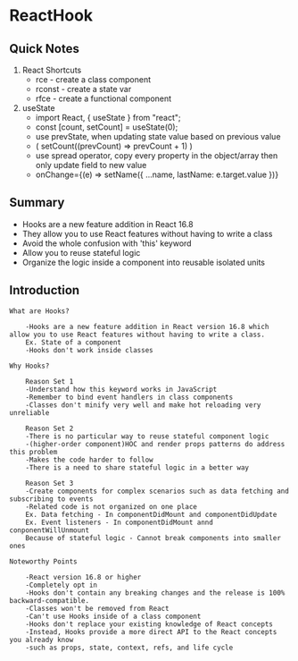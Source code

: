 # ReactHook

## Quick Notes

1. React Shortcuts
   - rce - create a class component
   - rconst - create a state var
   - rfce - create a functional component
2. useState
   - import React, { useState } from "react";
   - const [count, setCount] = useState(0);
   - use prevState, when updating state value based on previous value
   - ( setCount((prevCount) => prevCount + 1) )
   - use spread operator, copy every property in the object/array then only update field to new value
   - onChange={(e) => setName({ ...name, lastName: e.target.value })}

## Summary

- Hooks are a new feature addition in React 16.8
- They allow you to use React features without having to write a class
- Avoid the whole confusion with 'this' keyword
- Allow you to reuse stateful logic
- Organize the logic inside a component into reusable isolated units

## Introduction

    What are Hooks?

        -Hooks are a new feature addition in React version 16.8 which allow you to use React features without having to write a class.
        Ex. State of a component
        -Hooks don't work inside classes

    Why Hooks?

        Reason Set 1
        -Understand how this keyword works in JavaScript
        -Remember to bind event handlers in class components
        -Classes don't minify very well and make hot reloading very unreliable

        Reason Set 2
        -There is no particular way to reuse stateful component logic
        -(higher-order component)HOC and render props patterns do address this problem
        -Makes the code harder to follow
        -There is a need to share stateful logic in a better way

        Reason Set 3
        -Create components for complex scenarios such as data fetching and subscribing to events
        -Related code is not organized on one place
        Ex. Data fetching - In componentDidMount and componentDidUpdate
        Ex. Event listeners - In componentDidMount annd conponentWillUnmount
        Because of stateful logic - Cannot break components into smaller ones

    Noteworthy Points

        -React version 16.8 or higher
        -Completely opt in
        -Hooks don't contain any breaking changes and the release is 100% backward-compatible.
        -Classes won't be removed from React
        -Can't use Hooks inside of a class component
        -Hooks don't replace your existing knowledge of React concepts
        -Instead, Hooks provide a more direct API to the React concepts you already know
        -such as props, state, context, refs, and life cycle
